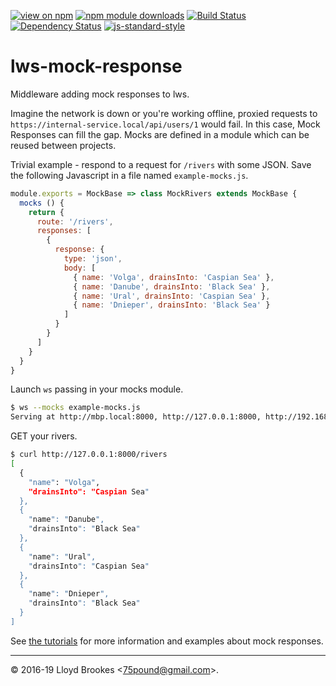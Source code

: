 [![view on npm](https://img.shields.io/npm/v/lws-mock-response.svg)](https://www.npmjs.org/package/lws-mock-response)
[![npm module downloads](https://img.shields.io/npm/dt/lws-mock-response.svg)](https://www.npmjs.org/package/lws-mock-response)
[![Build Status](https://travis-ci.org/lwsjs/mock-response.svg?branch=master)](https://travis-ci.org/lwsjs/mock-response)
[![Dependency Status](https://badgen.net/david/dep/lwsjs/mock-response)](https://david-dm.org/lwsjs/mock-response)
[![js-standard-style](https://img.shields.io/badge/code%20style-standard-brightgreen.svg)](https://github.com/feross/standard)

# lws-mock-response

Middleware adding mock responses to lws.

Imagine the network is down or you're working offline, proxied requests to `https://internal-service.local/api/users/1` would fail. In this case, Mock Responses can fill the gap. Mocks are defined in a module which can be reused between projects.

Trivial example - respond to a request for `/rivers` with some JSON. Save the following Javascript in a file named `example-mocks.js`.

```js
module.exports = MockBase => class MockRivers extends MockBase {
  mocks () {
    return {
      route: '/rivers',
      responses: [
        {
          response: {
            type: 'json',
            body: [
              { name: 'Volga', drainsInto: 'Caspian Sea' },
              { name: 'Danube', drainsInto: 'Black Sea' },
              { name: 'Ural', drainsInto: 'Caspian Sea' },
              { name: 'Dnieper', drainsInto: 'Black Sea' }
            ]
          }
        }
      ]
    }
  }
}
```

Launch `ws` passing in your mocks module.

```sh
$ ws --mocks example-mocks.js
Serving at http://mbp.local:8000, http://127.0.0.1:8000, http://192.168.0.100:8000
```

GET your rivers.

```sh
$ curl http://127.0.0.1:8000/rivers
[
  {
    "name": "Volga",
    "drainsInto": "Caspian Sea"
  },
  {
    "name": "Danube",
    "drainsInto": "Black Sea"
  },
  {
    "name": "Ural",
    "drainsInto": "Caspian Sea"
  },
  {
    "name": "Dnieper",
    "drainsInto": "Black Sea"
  }
]
```

See [the tutorials](https://github.com/lwsjs/local-web-server/wiki/How-to-create-a-mock-response) for more information and examples about mock responses.

* * *

&copy; 2016-19 Lloyd Brookes \<75pound@gmail.com\>.
